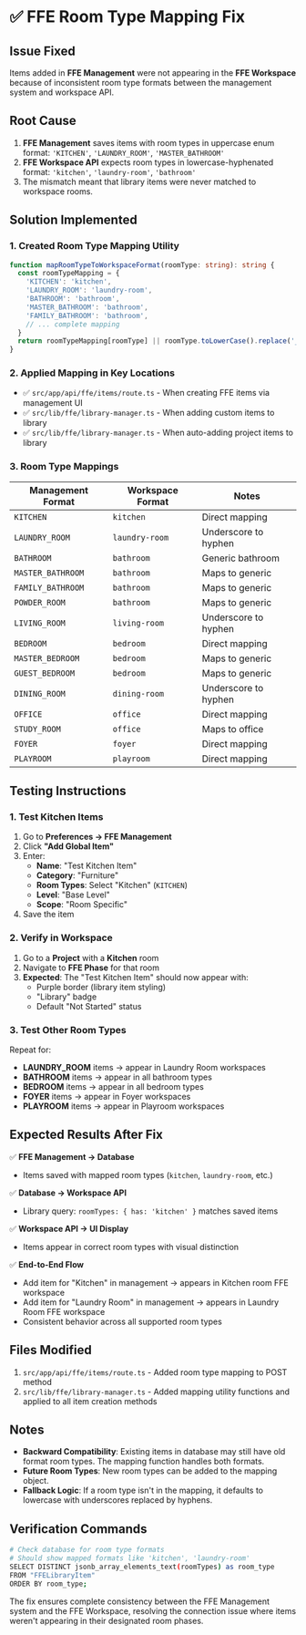 # ✅ FFE Room Type Mapping Fix

## Issue Fixed
Items added in **FFE Management** were not appearing in the **FFE Workspace** because of inconsistent room type formats between the management system and workspace API.

## Root Cause
1. **FFE Management** saves items with room types in uppercase enum format: `'KITCHEN'`, `'LAUNDRY_ROOM'`, `'MASTER_BATHROOM'`
2. **FFE Workspace API** expects room types in lowercase-hyphenated format: `'kitchen'`, `'laundry-room'`, `'bathroom'`
3. The mismatch meant that library items were never matched to workspace rooms.

## Solution Implemented

### 1. Created Room Type Mapping Utility
```typescript
function mapRoomTypeToWorkspaceFormat(roomType: string): string {
  const roomTypeMapping = {
    'KITCHEN': 'kitchen',
    'LAUNDRY_ROOM': 'laundry-room',
    'BATHROOM': 'bathroom',
    'MASTER_BATHROOM': 'bathroom',
    'FAMILY_BATHROOM': 'bathroom',
    // ... complete mapping
  }
  return roomTypeMapping[roomType] || roomType.toLowerCase().replace('_', '-')
}
```

### 2. Applied Mapping in Key Locations
- ✅ `src/app/api/ffe/items/route.ts` - When creating FFE items via management UI
- ✅ `src/lib/ffe/library-manager.ts` - When adding custom items to library
- ✅ `src/lib/ffe/library-manager.ts` - When auto-adding project items to library

### 3. Room Type Mappings
| Management Format | Workspace Format | Notes |
|------------------|-----------------|-------|
| `KITCHEN` | `kitchen` | Direct mapping |
| `LAUNDRY_ROOM` | `laundry-room` | Underscore to hyphen |
| `BATHROOM` | `bathroom` | Generic bathroom |
| `MASTER_BATHROOM` | `bathroom` | Maps to generic |
| `FAMILY_BATHROOM` | `bathroom` | Maps to generic |
| `POWDER_ROOM` | `bathroom` | Maps to generic |
| `LIVING_ROOM` | `living-room` | Underscore to hyphen |
| `BEDROOM` | `bedroom` | Direct mapping |
| `MASTER_BEDROOM` | `bedroom` | Maps to generic |
| `GUEST_BEDROOM` | `bedroom` | Maps to generic |
| `DINING_ROOM` | `dining-room` | Underscore to hyphen |
| `OFFICE` | `office` | Direct mapping |
| `STUDY_ROOM` | `office` | Maps to office |
| `FOYER` | `foyer` | Direct mapping |
| `PLAYROOM` | `playroom` | Direct mapping |

## Testing Instructions

### 1. Test Kitchen Items
1. Go to **Preferences → FFE Management**
2. Click **"Add Global Item"**
3. Enter:
   - **Name**: "Test Kitchen Item"
   - **Category**: "Furniture" 
   - **Room Types**: Select "Kitchen" (`KITCHEN`)
   - **Level**: "Base Level"
   - **Scope**: "Room Specific"
4. Save the item

### 2. Verify in Workspace
1. Go to a **Project** with a **Kitchen** room
2. Navigate to **FFE Phase** for that room
3. **Expected**: The "Test Kitchen Item" should now appear with:
   - Purple border (library item styling)
   - "Library" badge
   - Default "Not Started" status

### 3. Test Other Room Types
Repeat for:
- **LAUNDRY_ROOM** items → appear in Laundry Room workspaces
- **BATHROOM** items → appear in all bathroom types
- **BEDROOM** items → appear in all bedroom types
- **FOYER** items → appear in Foyer workspaces
- **PLAYROOM** items → appear in Playroom workspaces

## Expected Results After Fix

✅ **FFE Management → Database**
- Items saved with mapped room types (`kitchen`, `laundry-room`, etc.)

✅ **Database → Workspace API**  
- Library query: `roomTypes: { has: 'kitchen' }` matches saved items

✅ **Workspace API → UI Display**
- Items appear in correct room types with visual distinction

✅ **End-to-End Flow**
- Add item for "Kitchen" in management → appears in Kitchen room FFE workspace
- Add item for "Laundry Room" in management → appears in Laundry Room FFE workspace
- Consistent behavior across all supported room types

## Files Modified

1. `src/app/api/ffe/items/route.ts` - Added room type mapping to POST method
2. `src/lib/ffe/library-manager.ts` - Added mapping utility functions and applied to all item creation methods

## Notes

- **Backward Compatibility**: Existing items in database may still have old format room types. The mapping function handles both formats.
- **Future Room Types**: New room types can be added to the mapping object.
- **Fallback Logic**: If a room type isn't in the mapping, it defaults to lowercase with underscores replaced by hyphens.

## Verification Commands

```bash
# Check database for room type formats
# Should show mapped formats like 'kitchen', 'laundry-room'
SELECT DISTINCT jsonb_array_elements_text(roomTypes) as room_type 
FROM "FFELibraryItem" 
ORDER BY room_type;
```

The fix ensures complete consistency between the FFE Management system and the FFE Workspace, resolving the connection issue where items weren't appearing in their designated room phases.